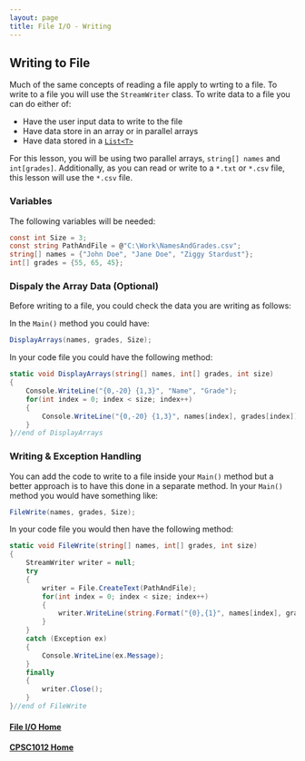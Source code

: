 ```yaml
---
layout: page
title: File I/O - Writing
---
```


## Writing to File
Much of the same concepts of reading a file apply to wrting to a file. To write to a file you will use the `StreamWriter` class. To write data to a file you can do either of:
*  Have the user input data to write to the file
*  Have data store in an array or in parallel arrays
*  Have data stored in a [`List<T>`](../10-collection-classes/index.md)

For this lesson, you will be using two parallel arrays, `string[] names` and `int[grades]`. Additionally, as you can read or write to a `*.txt` or `*.csv` file, this lesson will use the `*.csv` file.

### Variables
The following variables will be needed:

```csharp
const int Size = 3;
const string PathAndFile = @"C:\Work\NamesAndGrades.csv";
string[] names = {"John Doe", "Jane Doe", "Ziggy Stardust"};
int[] grades = {55, 65, 45};
```

### Dispaly the Array Data (Optional)
Before writing to a file, you could check the data you are writing as follows:

In the `Main()` method you could have:

```csharp
DisplayArrays(names, grades, Size);
```

In your code file you could have the following method:

```csharp
static void DisplayArrays(string[] names, int[] grades, int size)
{
    Console.WriteLine("{0,-20} {1,3}", "Name", "Grade");
    for(int index = 0; index < size; index++)
    {
        Console.WriteLine("{0,-20} {1,3}", names[index], grades[index]);
    }
}//end of DisplayArrays
```

### Writing & Exception Handling
You can add the code to write to a file inside your `Main()` method but a better approach is to have this done in a separate method. In your `Main()` method you would have something like:

```csharp
FileWrite(names, grades, Size);
```

In your code file you would then have the following method:

```csharp
static void FileWrite(string[] names, int[] grades, int size)
{
    StreamWriter writer = null;
    try
    {
        writer = File.CreateText(PathAndFile);
        for(int index = 0; index < size; index++)
        {
            writer.WriteLine(string.Format("{0},{1}", names[index], grades[index]));
        }
    }
    catch (Exception ex)
    {
        Console.WriteLine(ex.Message);
    }
    finally
    {
        writer.Close();
    }
}//end of FileWrite
```


#### [File I/O Home](index.md)
#### [CPSC1012 Home](../)